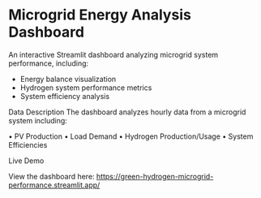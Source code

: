 # Microgrid Energy Analysis Dashboard

An interactive Streamlit dashboard analyzing microgrid system performance, including:
- Energy balance visualization
- Hydrogen system performance metrics
- System efficiency analysis

Data Description
The dashboard analyzes hourly data from a microgrid system including:

  • PV Production
  • Load Demand
  • Hydrogen Production/Usage
  • System Efficiencies

Live Demo

View the dashboard here: https://green-hydrogen-microgrid-performance.streamlit.app/ 